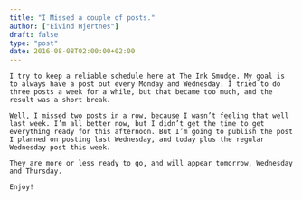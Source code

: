 ```yaml
---
title: "I Missed a couple of posts."
author: ["Eivind Hjertnes"]
draft: false
type: "post"
date: 2016-08-08T02:00:00+02:00
---
```


<div class="HTML">
  <div></div>

<p>

</div>

```text
I try to keep a reliable schedule here at The Ink Smudge. My goal is to always have a post out every Monday and Wednesday. I tried to do three posts a week for a while, but that became too much, and the result was a short break.
```

<div class="HTML">
  <div></div>

</p>

</div>

<div class="HTML">
  <div></div>

<p>

</div>

```text
Well, I missed two posts in a row, because I wasn’t feeling that well last week. I’m all better now, but I didn’t get the time to get everything ready for this afternoon. But I’m going to publish the post I planned on posting last Wednesday, and today plus the regular Wednesday post this week.
```

<div class="HTML">
  <div></div>

</p>

</div>

<div class="HTML">
  <div></div>

<p>

</div>

```text
They are more or less ready to go, and will appear tomorrow, Wednesday and Thursday.
```

<div class="HTML">
  <div></div>

</p>

</div>

<div class="HTML">
  <div></div>

<p>

</div>

```text
Enjoy!
```

<div class="HTML">
  <div></div>

</p>

</div>
